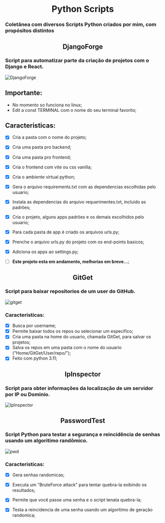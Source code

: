 <h1 align="center"> Python Scripts </h1>

### Coletânea com diversos Scripts Python criados por mim, com propósitos distintos

<h2 align="center"> DjangoForge </h2>

### Script para automatizar parte da criação de projetos com o Django e React.
![DjangoForge](https://github.com/plotzZzky/PythonScripts/assets/12895974/e9639321-c562-4b70-80ac-9990e0e3e34d)

## Importante:
- No momento so funciona no linux;
- Edit a const TERMINAL com o nome do seu terminal favorito;

## Caracteristicas:
- [x] Cria a pasta com o nome do projeto;
- [x] Cria uma pasta pro backend;
- [x] Cria uma pasta pro frontend;
- [x] Cria o frontend com vite ou css vanilla;
- [x] Cria o ambiente virtual python;
- [x] Gera o arquivo requirements.txt com as dependencias escolhidas pelo usuario;
- [x] Instala as dependencias do arquivo requerimentes.txt, incluido as padrôes;
- [x] Cria o projeto, alguns apps padrões e os demais escolhidos pelo usuario;
- [x] Para cada pasta de app é criado os arquivos urls.py;
- [x] Prenche o arquivo urls.py do projeto com os end-points basicos;
- [x] Adiciona os apps ao settings.py;
- [ ] **Este projeto esta em andamento, melhorias em breve...**;


<h2 align="center"> GitGet </h2>
  
### Script para baixar repositorios de um user do GitHub.

![gitget](https://github.com/plotzZzky/PythonScripts/assets/12895974/f9ece8f3-3275-4d3f-b08e-8fb620fdbb46)

### Caracteristicas:

- [x] Busca por username;
- [x] Permite baixar todos os repos ou selecionar um especifico;
- [x] Cria uma pasta na home do usuario, chamada GitGet, para salvar os projetos;
- [x] Salva os repos em uma pasta com o nome do usuario ("Home/GitGet/User/repo/");
- [x] Feito com python 3.11;

<h2 align="center"> IpInspector </h2>

### Script para obter informações da localização de um servidor por IP ou Dominio.

![IpInspector](https://github.com/plotzZzky/PythonScripts/assets/12895974/77779a7b-6f39-4e60-9049-9193430ff3a8)


<h2 align="center"> PasswordTest </h2>

### Script Python para testar a segurança e reincidência de senhas usando um algoritimo randômico.

![pwd](https://user-images.githubusercontent.com/12895974/216612141-c7242bb9-743e-4c51-813a-c05686602710.png)

### Caracteristicas:
- [x] Gera senhas randomicas;
- [x] Executa um "BruteForce attack" para tentar quebra-la exibindo os resultados;
- [x] Permite que você passe uma senha e o script tenata quebra-la;
- [x] Testa a reincidencia de uma senha usando um algoritimo de geração randomica;


